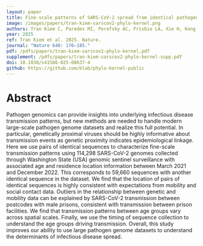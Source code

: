 ```yaml
---
layout: paper
title: Fine-scale patterns of SARS-CoV-2 spread from identical pathogen sequences
image: /images/papers/tran-kiem-sarscov2-phylo-kernel.png
authors: Tran Kiem C, Paredes MI, Perofsky AC, Frisbie LA, Xie H, Kong K, Weixler A, Greninger AL, Roychoudhury P, Peterson JM, Delgado A, Halstead H, MacKellar D, Dykema P, Gamboa L, Frazar CD, Ryke E, Stone J, Reinhart D, Starita L, Thibodeau A, Yun C, Aragona F, Black A, Viboud C, Bedford T.
year: 2025
ref: Tran Kiem et al. 2025. Nature.
journal: "Nature 640: 176–185."
pdf: /pdfs/papers/tran-kiem-sarscov2-phylo-kernel.pdf
supplement: /pdfs/papers/tran-kiem-sarscov2-phylo-kernel-supp.pdf
doi: 10.1038/s41586-025-08637-4
github: https://github.com/blab/phylo-kernel-public
---
```


# Abstract

Pathogen genomics can provide insights into underlying infectious disease transmission patterns, but new methods are needed to handle modern large-scale pathogen genome datasets and realize this full potential. In particular, genetically proximal viruses should be highly informative about transmission events as genetic proximity indicates epidemiological linkage. Here we use pairs of identical sequences to characterize fine-scale transmission patterns using 114,298 SARS-CoV-2 genomes collected through Washington State (USA) genomic sentinel surveillance with associated age and residence location information between March 2021 and December 2022. This corresponds to 59,660 sequences with another identical sequence in the dataset. We find that the location of pairs of identical sequences is highly consistent with expectations from mobility and social contact data. Outliers in the relationship between genetic and mobility data can be explained by SARS-CoV-2 transmission between postcodes with male prisons, consistent with transmission between prison facilities. We find that transmission patterns between age groups vary across spatial scales. Finally, we use the timing of sequence collection to understand the age groups driving transmission. Overall, this study improves our ability to use large pathogen genome datasets to understand the determinants of infectious disease spread.
